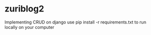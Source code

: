 # zuriblog2
Implementing CRUD on django
use pip install -r requirements.txt to run locally on your computer
